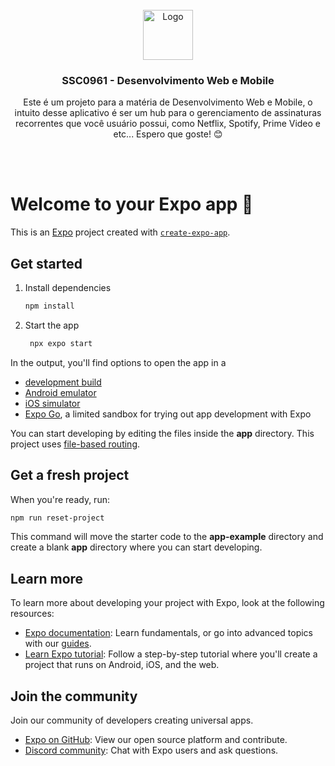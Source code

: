 <br />
<div align="center">
  <a href="https://github.com/othneildrew/Best-README-Template">
    <img src="https://upload.wikimedia.org/wikipedia/commons/thumb/a/a7/React-icon.svg/2300px-React-icon.svg.png" alt="Logo" width="80" height="80">
  </a>

  <h3 align="center">SSC0961 - Desenvolvimento Web e Mobile</h3>

  <p align="center">
    Este é um projeto para a matéria de Desenvolvimento Web e Mobile, o intuito desse aplicativo é ser um hub para o  gerenciamento de assinaturas recorrentes que você usuário possui, como Netflix, Spotify, Prime Video e etc... Espero que goste! 😊
  </p>
</div>
<br /><br />

# Welcome to your Expo app 👋

This is an [Expo](https://expo.dev) project created with [`create-expo-app`](https://www.npmjs.com/package/create-expo-app).

## Get started

1. Install dependencies

   ```bash
   npm install
   ```

2. Start the app

   ```bash
    npx expo start
   ```

In the output, you'll find options to open the app in a

- [development build](https://docs.expo.dev/develop/development-builds/introduction/)
- [Android emulator](https://docs.expo.dev/workflow/android-studio-emulator/)
- [iOS simulator](https://docs.expo.dev/workflow/ios-simulator/)
- [Expo Go](https://expo.dev/go), a limited sandbox for trying out app development with Expo

You can start developing by editing the files inside the **app** directory. This project uses [file-based routing](https://docs.expo.dev/router/introduction).

## Get a fresh project

When you're ready, run:

```bash
npm run reset-project
```

This command will move the starter code to the **app-example** directory and create a blank **app** directory where you can start developing.

## Learn more

To learn more about developing your project with Expo, look at the following resources:

- [Expo documentation](https://docs.expo.dev/): Learn fundamentals, or go into advanced topics with our [guides](https://docs.expo.dev/guides).
- [Learn Expo tutorial](https://docs.expo.dev/tutorial/introduction/): Follow a step-by-step tutorial where you'll create a project that runs on Android, iOS, and the web.

## Join the community

Join our community of developers creating universal apps.

- [Expo on GitHub](https://github.com/expo/expo): View our open source platform and contribute.
- [Discord community](https://chat.expo.dev): Chat with Expo users and ask questions.
